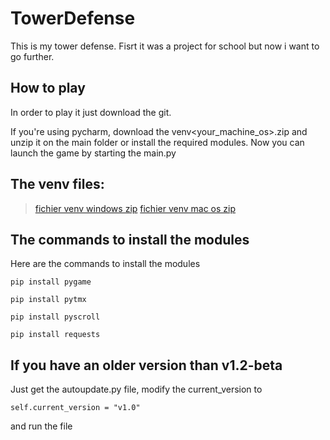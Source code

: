 # TowerDefense

This is my tower defense. Fisrt it was a project for school but now i want to go further.

## How to play

In order to play it just download the git.

If you're using pycharm, download the venv<your_machine_os>.zip and unzip it on the main folder or install the required modules.
Now you can launch the game by starting the main.py

## The venv files:

> [fichier venv windows zip](https://github.com/Starcraft426/TowerDefense/blob/main/venv%20windows.zip?raw=true)
> [fichier venv mac os zip](https://github.com/Starcraft426/TowerDefense/blob/main/venv%20mac%20os.zip?raw=true)

## The commands to install the modules

Here are the commands to install the modules
```
pip install pygame
```
```
pip install pytmx
```
```
pip install pyscroll
```
```
pip install requests
```

## If you have an older version than v1.2-beta

Just get the autoupdate.py file, modify the current_version to 
```
self.current_version = "v1.0"
```
and run the file
